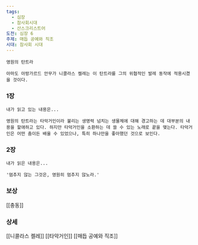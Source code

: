 ```yaml
---
tags:
  - 심장
  - 참사회시대
  - 산스크리스트어
도전: 심장 6
주제: 매듭 공예와 직조
시대: 참사회 시대
---
```




```
영원의 탄트라

아마도 아방가르드 안무가 니콜라스 켈레는 이 탄트라를 그의 위협적인 발레 동작에 적용시켰을 것이다.
```
### 1장

```
내가 읽고 있는 내용은...

영원의 탄트라는 타악거인이라 불리는 생명력 넘치는 생물체에 대해 경고하는 데 대부분의 내용을 할애하고 있다. 하지만 타악거인을 소환하는 데 쓸 수 있는 노래로 끝을 맺는다. 타악거인은 어떤 춤이든 배울 수 있었으나, 특히 하나만을 좋아했던 것으로 보인다.
```
### 2장

```
내가 읽은 내용은...

'멈추지 않는 그것은, 영원히 멈추지 않노라.'
```


### 보상

[[충동]]

### 상세

[[니콜라스 켈레]]
[[타악거인]]
[[매듭 공예와 직조]]